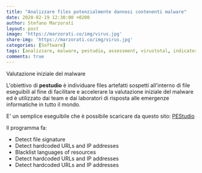 ```yaml
---
title: "Analizzare files potenzialmente dannosi contenenti malware"
date: 2020-02-19 12:30:00 +0200
author: Stefano Marzorati
layout: post
image: 'https://marzorati.co/img/virus.jpg'
share-img: 'https://marzorati.co/img/virus.jpg'
categories: [Software]
tags: [analizzare, malware, pestudio, assessment, virustotal, indicator, string]
comments: true
---
```

Valutazione iniziale del malware

L'obiettivo di **pestudio** è individuare files artefatti sospetti all'interno di file eseguibili al fine di facilitare e accelerare la valutazione iniziale del malware ed è utilizzato dai team e dai laboratori di risposta alle emergenze informatiche in tutto il mondo.

E' un semplice eseguibile che è possibile scaricare da questo sito: <a href="https://www.winitor.com/get.html" target="_blank">PEStudio</a>

Il programma fa:

 * Detect file signature
 * Detect hardcoded URLs and IP addresses
 * Blacklist languages of resources
 * Detect hardcoded URLs and IP addresses
 * Detect hardcoded URLs and IP addresses